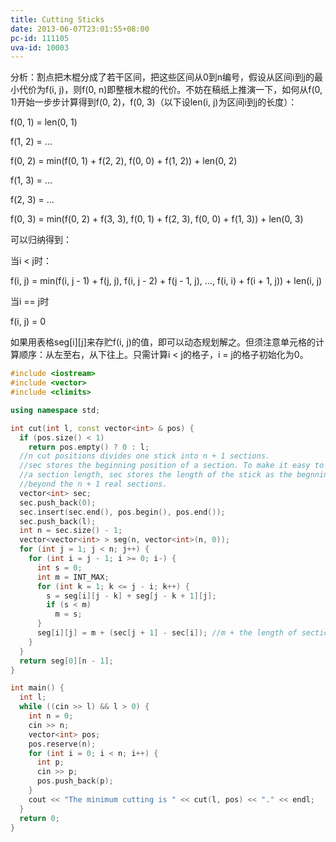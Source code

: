 ```yaml
---
title: Cutting Sticks
date: 2013-06-07T23:01:55+08:00
pc-id: 111105
uva-id: 10003
---
```

分析：割点把木棍分成了若干区间，把这些区间从0到n编号，假设从区间i到j的最小代价为f(i, j)，则f(0, n)即整根木棍的代价。不妨在稿纸上推演一下，如何从f(0, 1)开始一步步计算得到f(0, 2)，f(0, 3)（以下设len(i, j)为区间i到j的长度）：

f(0, 1) = len(0, 1)

f(1, 2) = ...

f(0, 2) = min(f(0, 1) + f(2, 2), f(0, 0) + f(1, 2)) + len(0, 2)

f(1, 3) = ...

f(2, 3) = ...

f(0, 3) = min(f(0, 2) + f(3, 3), f(0, 1) + f(2, 3), f(0, 0) + f(1, 3)) + len(0, 3)

可以归纳得到：<!--more-->

当i < j时：

f(i, j) = min(f(i, j - 1) + f(j, j), f(i, j - 2) + f(j - 1, j), ..., f(i, i) + f(i + 1, j)) + len(i, j)

当i == j时

f(i, j) = 0

如果用表格seg\[i\]\[j\]来存贮f(i, j)的值，即可以动态规划解之。但须注意单元格的计算顺序：从左至右，从下往上。只需计算i < j的格子，i = j的格子初始化为0。

```cpp
#include <iostream>
#include <vector>
#include <climits>

using namespace std;

int cut(int l, const vector<int> & pos) {
  if (pos.size() < 1)
    return pos.empty() ? 0 : l;
  //n cut positions divides one stick into n + 1 sections.
  //sec stores the beginning position of a section. To make it easy to calculate
  //a section length, sec stores the length of the stick as the begnning of a section
  //beyond the n + 1 real sections.
  vector<int> sec;
  sec.push_back(0);
  sec.insert(sec.end(), pos.begin(), pos.end());
  sec.push_back(l);
  int n = sec.size() - 1;
  vector<vector<int> > seg(n, vector<int>(n, 0));
  for (int j = 1; j < n; j++) {
    for (int i = j - 1; i >= 0; i-) {
      int s = 0;
      int m = INT_MAX;
      for (int k = 1; k <= j - i; k++) {
        s = seg[i][j - k] + seg[j - k + 1][j];
        if (s < m)
          m = s;
      }
      seg[i][j] = m + (sec[j + 1] - sec[i]); //m + the length of sections from i to j
    }
  }
  return seg[0][n - 1];
}

int main() {
  int l;
  while ((cin >> l) && l > 0) {
    int n = 0;
    cin >> n;
    vector<int> pos;
    pos.reserve(n);
    for (int i = 0; i < n; i++) {
      int p;
      cin >> p;
      pos.push_back(p);
    }
    cout << "The minimum cutting is " << cut(l, pos) << "." << endl;
  }
  return 0;
}
```

